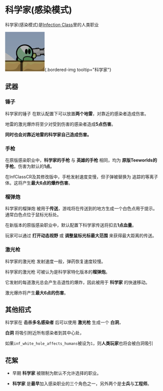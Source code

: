 科学家(感染模式)
==============
科学家(感染模式)是[Infection Class](?id=infclass)里的人类职业

![科学家](resources/infclass/scientist.png){.bordered-img tooltip="科学家"}

## 武器
### 锤子
科学家的锤子 在默认配置下可以放置**两个地雷**，对靠近的感染者造成伤害。

地雷的激光爆炸将至少对受到伤害的感染者造成**5点伤害**。

**同时也会对靠近地雷的科学家自己造成伤害。**
### 手枪
在原版感染职业中，**科学家的手枪** 与 **英雄的手枪** 相同，均为 **原版Teeworlds的手枪**。伤害为默认的**1点**。

在InfClassCR及其修改版中，手枪发射速度变慢，但子弹被替换为 追踪的等离子体。这将产生**最大6点的爆炸伤害**。
### 榴弹炮
科学家的榴弹炮 被用于**传送**，游戏将在传送到的地方生成一个白色点用于提示。通常白色点位于鼠标光标处。

在新版本的原版感染职业中，默认配置下科学家传送将扣去**1点血量**。

玩家可以通过 **打开动态视野** 或 **调整鼠标光标最大范围** 来获得最大距离的传送。
### 激光枪
科学家的激光枪 发射速度一般，弹药恢复速度较慢。

科学家的激光枪 可被认为是科学家特化版本的**榴弹炮**。

它发射的每道激光总会产生击退性的爆炸，因此被用于 **科学家** 的快速移动。

激光爆炸将产生**最大6点的伤害**。

## 其他招式
科学家在 **击杀多名感染者** 后可以使用 **激光枪** 生成一个 **白洞**，

**白洞** 将吸引附近所有感染者到其中心处，

如果`inf_white_hole_affects_humans`被设为`1`，则**人类玩家**也将会被白洞吸引

## 花絮

- 早期 **科学家** 被限制为默认不允许选择的职业。

- **科学家** 是**最早**加入感染职业的三个角色之一，另外两个是**士兵**与**工程师**。
